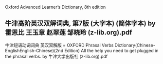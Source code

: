 Oxford Advanced Learner’s Dictionary, 8th edition

## 牛津高阶英汉双解词典, 第7版 (大字本) (简体字本) by 霍恩比  王玉章  赵翠莲  邹晓玲 (z-lib.org).pdf

牛津短语动词词典  英汉双解版 = OXFORD Phrasal Verbs Dictionary(Chinese-EnglishEnglish-Chinese)(2nd Edition) All the help you need to get plugged in the phrasal verbs. by 牛津大学出版社 (z-lib.org).pdf
